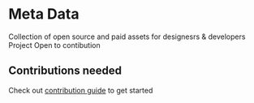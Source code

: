 # Meta Data

Collection of open source and paid assets for designesrs & developers Project Open to contibution

## Contributions needed 
Check out [contribution guide]("./src/Contributing.md/) to get started
